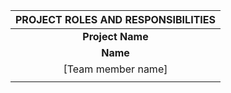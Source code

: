 ﻿|**PROJECT ROLES AND RESPONSIBILITIES**|
| :-: |
|**Project Name**| Threewide |
|**Name**|**Role**|**Responsibilities**|
|[Team member name]|` `[Their role or job title]|[Detailed description of their project responsibilities and job duties]|
||||

